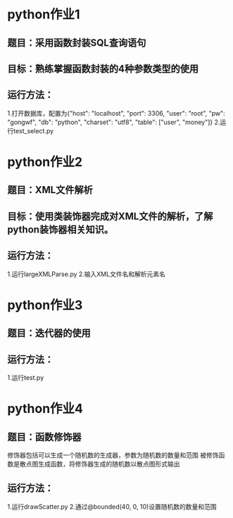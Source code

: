 # python作业1
## 题目：采用函数封装SQL查询语句
## 目标：熟练掌握函数封装的4种参数类型的使用
## 运行方法：
  1.打开数据库，配置为{"host": "localhost", "port": 3306, "user": "root", "pw": "gongwf", "db": "python", "charset": "utf8", "table": ["user", "money"]}
  2.运行test_select.py

# python作业2
## 题目：XML文件解析
## 目标：使用类装饰器完成对XML文件的解析，了解python装饰器相关知识。
## 运行方法：
  1.运行largeXMLParse.py
  2.输入XML文件名和解析元素名

# python作业3
## 题目：迭代器的使用
## 运行方法：
  1.运行test.py
# python作业4
## 题目：函数修饰器
修饰器包括可以生成一个随机数的生成器，参数为随机数的数量和范围
被修饰函数是散点图生成函数，将修饰器生成的随机数以散点图形式输出
## 运行方法：
  1.运行drawScatter.py
  2.通过@bounded(40, 0, 10)设置随机数的数量和范围
